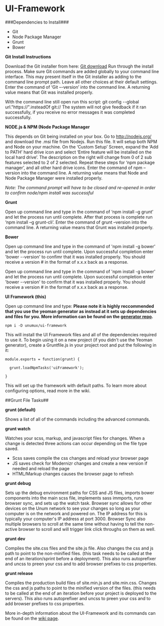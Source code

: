 UI-Framework
============

###Dependencies to Install###
- Git
- Node Package Manager
- Grunt
- Bower

**Git Install Instructions**

Download the Git installer from here: [Git download](http://git-scm.com/downloads) Run through the install process.  Make sure Git commands are added globally to your command line interface.  This may present itself in the Git installer as adding to the command line prompt path.  Leave all other choices at their default settings.  Enter the command of ‘Git –-version’ into the command line.  A returning value means that Git was installed properly.

With the command line still open run this script: git config --global url."https://".insteadOf git://  The system will not give feedback if it ran successfully, if you receive no error messages it was completed successfully. 

**NODE.js & NPM (Node Package Manager**

This depends on Git being installed on your box.  Go to http://nodejs.org/ and download the .msi file from Nodejs.  Run this file.  It will setup both NPM and Node on your machine.  On the ‘Custom Setup’ Screen, expand the ‘Add to PATH’ hard drive icon and select ‘Entire feature will be installed on the local hard drive’.  The description on the right will change from 0 of 2 sub features selected to 2 of 2 selected.  Repeat these steps for ‘npm package manager’, and all other hard drive icons.  Enter the command of npm –version into the command line.  A returning value means that Node and Node Package Manager were installed properly. 

*Note:  The command prompt will have to be closed and re-opened in order to confirm node/npm install was successful*

**Grunt**

Open up command line and type in the command of ‘npm install –g grunt’ and let the process run until complete.  After that process is complete run ‘npm install –g grunt-cli’.  Enter the command of grunt –version into the command line.  A returning value means that Grunt was installed properly.

**Bower**


Open up command line and type in the command of 'npm install -g bower' and let the process run until complete. Upon successful completion enter 'bower --version' to confimr that it was installed properly. You should receive a version # in the format of x.x.x back as a response. 

Open up command line and type in the command of 'npm install -g bower' and let the process run until complete. Upon successful completion enter 'bower --version' to confirm that it was installed properly. You should receive a version # in the format of x.x.x back as a response. 

**UI Framework (this)**

Open up command line and type:
**Please note it is highly reccommended that you use the yeoman generator as instead at it sets up dependencies and files for you. More information can be found on the [generator repo](https://github.com/unumux/generator-unumux).**

```
npm i -D unumux/ui-framework 
```

This will install the UI Framework files and all of the dependencies required to use it. To begin using it on a new project (if you didn't use the Yeoman generator), create a Gruntfile.js in your project root and put the following in it:

```
module.exports = function(grunt) {

  grunt.loadNpmTasks('uiFramework');

}
```

This will set up the framework with default paths. To learn more about configuring options, read more in the wiki.

##Grunt File Tasks##

**grunt (default)**

Shows a list of all of the commands including the advanced commands.

**grunt watch**

Watches your scss, markup, and javascript files for changes. When a change is detected three actions can occur depending on the file type saved.
- Scss saves compile the css changes and reload your browser page
- JS saves check for Modernizr changes and create a new version if needed and reload the page
- HTML/Markup changes causes the browser page to refresh

**grunt debug**

Sets up the debug environment paths for CSS and JS files, imports bower components into the main scss file, implements sass immports, runs browser sync, and sets up the watch task. Browser sync allows for other devices on the Unum network to see your changes so long as your computer is on the network and powered on. The IP address for this is typically your computer's IP address at port 3000. Browser Sync also multiple browsers to scroll at the same time without having to tell the non-active browser to scroll and will trigger link click throughs on them as well. 

**grunt dev**

Compiles the site.css files and the site.js file.  Also changes the css and js path to point to the non-minified files.  (this task needs to be called at the end of an iteration/sprint before a deployment).  This also runs autoprefixer and uncss to preen your css and to add browser prefixes to css properties.  

**grunt release**

Compiles the production build files of site.min.js and site.min.css.  Changes the css and js paths to point to the minified version of the files.  (this needs to be called at the end of an iteration before your project is deployed to the servers). This also runs autoprefixer and uncss to preen your css and to add browser prefixes to css properties.  

More in-depth information about the UI-Framework and its commands can be found on the [wiki page](https://github.com/unumux/UI-Framework/wiki). 
